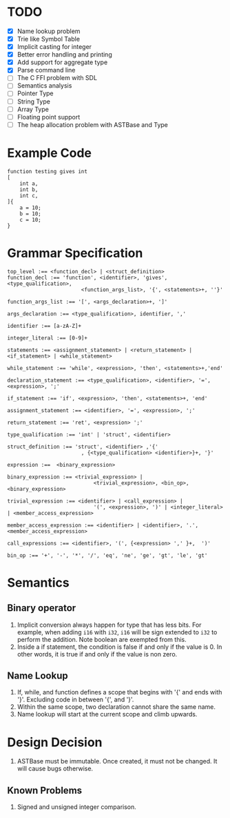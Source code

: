 # TODO

- [X] Name lookup problem
- [X] Trie like Symbol Table
- [X] Implicit casting for integer
- [X] Better error handling and printing
- [X] Add support for aggregate type
- [X] Parse command line
- [ ] The C FFI problem with SDL
- [ ] Semantics analysis
- [ ] Pointer Type
- [ ] String Type  
- [ ] Array Type
- [ ] Floating point support
- [ ] The heap allocation problem with ASTBase and Type

# Example Code 
```
function testing gives int 
[
    int a,
    int b,
    int c,
]{
    a = 10;
    b = 10;
    c = 10;
}
```

# Grammar Specification

```
top_level :== <function_decl> | <struct_definition>
function_decl :== 'function', <identifier>, 'gives', <type_qualification>, 
                        <function_args_list>, '{', <statements>+, ''}'

function_args_list :== '[', <args_declaration>+, ']'

args_declaration :== <type_qualification>, identifier, ','

identifier :== [a-zA-Z]+

integer_literal :== [0-9]+

statements :== <assignment_statement> | <return_statement> | <if_statement> | <while_statement>

while_statement :== 'while', <expression>, 'then', <statements>+,'end'

declaration_statement :== <type_qualification>, <identifier>, '=', <expression>, ';'

if_statement :== 'if', <expression>, 'then', <statements>+, 'end'

assignment_statement :== <identifier>, '=', <expression>, ';'

return_statement :== 'ret', <expression> ';'

type_qualification :== 'int' | 'struct', <identifier>

struct_definition :== 'struct', <identifier> ,'{'
                        , {<type_qualification> <identifier>}+, '}'

expression :==  <binary_expression>

binary_expression :== <trivial_expression> | 
                            <trivial_expression>, <bin_op>, <binary_expression>

trivial_expression :== <identifier> | <call_expression> |
                            '(', <expression>, ')' | <integer_literal> | <member_access_expression>

member_access_expression :== <identifier> | <identifier>, '.', <member_access_expression>

call_expressions :== <identifier>, '(', {<expression> ',' }+,  ')'

bin_op :== '+', '-', '*', '/', 'eq', 'ne', 'ge', 'gt', 'le', 'gt'
```

# Semantics

## Binary operator

1. Implicit conversion always happen for type that has less bits. For example, when adding `i16` with `i32`, `i16` will be sign extended to `i32` to perform the addition. Note boolean are exempted from this.
2. Inside a if statement, the condition is false if and only if the value is 0. In other words, it is true if and only if the value is non zero.


## Name Lookup

1. If, while, and function defines a scope that begins with '{'  and ends with '}'. Excluding code in between '{', and '}'.
2. Within the same scope, two declaration cannot share the same name. 
3. Name lookup will start at the current scope and climb upwards.


# Design Decision

1. ASTBase must be immutable. Once created, it must not be changed. It will cause bugs otherwise.

## Known Problems 

1. Signed and unsigned integer comparison.


